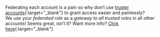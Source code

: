 Federating each account is a pain so why don’t use [truster accounts](https://github.com/Noovolari/leapp/blob/master/.github/GLOSSARY.md#truster-account){:target="_blank"} to grant access easier and painlessly?  
We use your *federated role* as a *gateway to all trusted roles* in all other accounts! Seems great, isn’t it? 
Want more info? [Click here](https://github.com/Noovolari/leapp/blob/master/.github/GLOSSARY.md#trusting){:target="_blank"}
